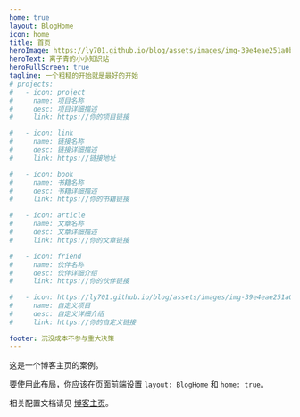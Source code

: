 ```yaml
---
home: true
layout: BlogHome
icon: home
title: 首页
heroImage: https://ly701.github.io/blog/assets/images/img-39e4eae251a0b07af423ce8b38a8f0f2.jpg
heroText: 离子青的小小知识站
heroFullScreen: true
tagline: 一个粗糙的开始就是最好的开始
# projects:
#   - icon: project
#     name: 项目名称
#     desc: 项目详细描述
#     link: https://你的项目链接

#   - icon: link
#     name: 链接名称
#     desc: 链接详细描述
#     link: https://链接地址

#   - icon: book
#     name: 书籍名称
#     desc: 书籍详细描述
#     link: https://你的书籍链接

#   - icon: article
#     name: 文章名称
#     desc: 文章详细描述
#     link: https://你的文章链接

#   - icon: friend
#     name: 伙伴名称
#     desc: 伙伴详细介绍
#     link: https://你的伙伴链接

#   - icon: https://ly701.github.io/blog/assets/images/img-39e4eae251a0b07af423ce8b38a8f0f2.jpg
#     name: 自定义项目
#     desc: 自定义详细介绍
#     link: https://你的自定义链接

footer: 沉没成本不参与重大决策
---
```


这是一个博客主页的案例。

要使用此布局，你应该在页面前端设置 `layout: BlogHome` 和 `home: true`。

相关配置文档请见 [博客主页](https://theme-hope.vuejs.press/zh/guide/blog/home.html)。
